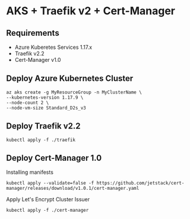 # AKS + Traefik v2 + Cert-Manager

## Requirements 

- Azure Kuberetes Services 1.17.x
- Traefik v2.2
- Cert-Manager v1.0

## Deploy Azure Kubernetes Cluster

```
az aks create -g MyResourceGroup -n MyClusterName \
--kubernetes-version 1.17.9 \
--node-count 2 \
--node-vm-size Standard_D2s_v3
```

## Deploy Traefik v2.2

```
kubectl apply -f ./traefik
```

## Deploy Cert-Manager 1.0

Installing manifests
```
kubectl apply --validate=false -f https://github.com/jetstack/cert-manager/releases/download/v1.0.1/cert-manager.yaml

```

Apply Let's Encrypt Cluster Issuer
```
kubectl apply -f ./cert-manager
```
